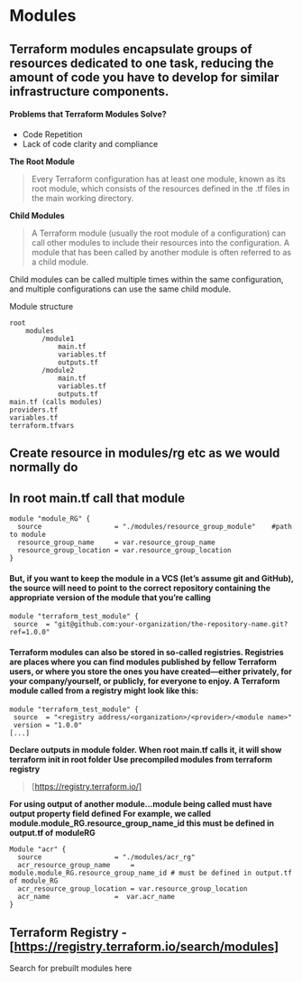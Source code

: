 # Modules

## Terraform modules encapsulate groups of resources dedicated to one task, reducing the amount of code you have to develop for similar infrastructure components.

#### Problems that Terraform Modules Solve?

* Code Repetition
* Lack of code clarity and compliance

**The Root Module**
> Every Terraform configuration has at least one module, known as its root module, which consists of the resources defined in the .tf files in the main working directory.

**Child Modules**
> A Terraform module (usually the root module of a configuration) can call other modules to include their resources into the configuration. A module that has been called by another module is often referred to as a child module.

Child modules can be called multiple times within the same configuration, and multiple configurations can use the same child module.

Module structure
```
root
    modules
        /module1
            main.tf
            variables.tf
            outputs.tf
        /module2
            main.tf
            variables.tf
            outputs.tf
main.tf (calls modules)
providers.tf
variables.tf
terraform.tfvars
```

## Create resource in modules/rg etc as we would normally do
## In root main.tf call that module

```
module "module_RG" {
  source                  = "./modules/resource_group_module"    #path to module
  resource_group_name     = var.resource_group_name
  resource_group_location = var.resource_group_location
}

```

#### But, if you want to keep the module in a VCS (let’s assume git and GitHub), the source will need to point to the correct repository containing the appropriate version of the module that you’re calling

```
module "terraform_test_module" {
 source  = "git@github.com:your-organization/the-repository-name.git?ref=1.0.0"
```

#### Terraform modules can also be stored in so-called registries. Registries are places where you can find modules published by fellow Terraform users, or where you store the ones you have created—either privately, for your company/yourself, or publicly, for everyone to enjoy. A Terraform module called from a registry might look like this:

```
module "terraform_test_module" {
 source  = "<registry address/<organization>/<provider>/<module name>"
 version = "1.0.0"
[...]
```

**Declare outputs in module folder. When root main.tf calls it, it will show**
**terraform init in root folder**
**Use precompiled modules from terraform registry**
> [https://registry.terraform.io/]

  **For using output of another module...module being called must have output property field defined**
  **For example, we called module.module_RG.resource_group_name_id this must be defined in output.tf of** 
  **moduleRG**

```
Module "acr" {
  source                  = "./modules/acr_rg"
  acr_resource_group_name     = module.module_RG.resource_group_name_id # must be defined in output.tf of module_RG
  acr_resource_group_location = var.resource_group_location
  acr_name                =  var.acr_name
}
```

## Terraform Registry - [https://registry.terraform.io/search/modules]
Search for prebuilt modules here
